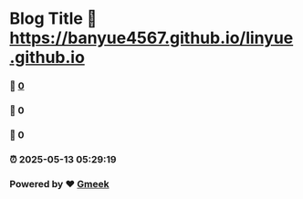 # Blog Title :link: https://banyue4567.github.io/linyue.github.io 
### :page_facing_up: [0](https://banyue4567.github.io/linyue.github.io/tag.html) 
### :speech_balloon: 0 
### :hibiscus: 0 
### :alarm_clock: 2025-05-13 05:29:19 
### Powered by :heart: [Gmeek](https://github.com/Meekdai/Gmeek)
